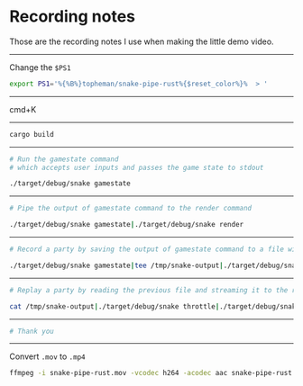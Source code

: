 # Recording notes

Those are the recording notes I use when making the little demo video.

---

Change the `$PS1`

```sh
export PS1='%{%B%}topheman/snake-pipe-rust%{$reset_color%}%  > '
```

---

cmd+K

---

```sh
cargo build
```

---

```sh
# Run the gamestate command
# which accepts user inputs and passes the game state to stdout

./target/debug/snake gamestate
```

---

```sh
# Pipe the output of gamestate command to the render command

./target/debug/snake gamestate|./target/debug/snake render
```

---

```sh
# Record a party by saving the output of gamestate command to a file with the built-in tee utility

./target/debug/snake gamestate|tee /tmp/snake-output|./target/debug/snake render
```

---

```sh
# Replay a party by reading the previous file and streaming it to the render command with the throttle command

cat /tmp/snake-output|./target/debug/snake throttle|./target/debug/snake render
```

---

```sh
# Thank you
```

---

Convert `.mov` to `.mp4`

```sh
ffmpeg -i snake-pipe-rust.mov -vcodec h264 -acodec aac snake-pipe-rust.mp4
```
